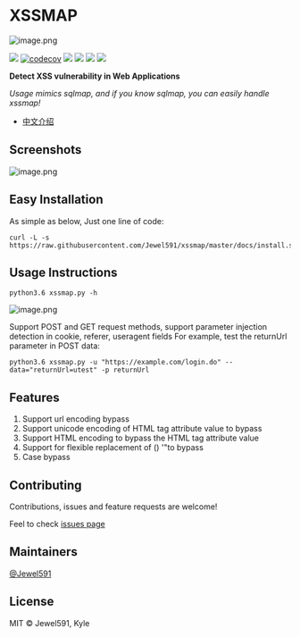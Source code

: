# XSSMAP

![image.png](https://i.loli.net/2020/08/16/AxjZF1HVKT6RdBD.png)

[![](https://img.shields.io/travis/com/Jewel591/CheckXSS)](https://travis-ci.com/github/Jewel591/CheckXSS) [![codecov](https://codecov.io/gh/Jewel591/CheckXSS/branch/master/graph/badge.svg)](https://codecov.io/gh/Jewel591/CheckXSS) [![](https://img.shields.io/badge/version-0.1.1-bule.svg)](https://img.shields.io/github/license/Jewel591/xssmap)
[![](https://img.shields.io/badge/python-3.6-bule.svg)](https://www.python.org/) [![](https://img.shields.io/github/license/Jewel591/xssmap)](https://github.com/Jewel591/xssmap/tree/master) ![](https://img.shields.io/github/repo-size/Jewel591/xssmap) 

**Detect XSS vulnerability in  Web Applications**

*Usage mimics sqlmap, and if you know sqlmap, you can easily handle xssmap!*

- [中文介绍](https://github.com/Jewel591/xssmap/blob/master/docs/README_ZH.md)

## Screenshots
![image.png](https://i.loli.net/2020/08/16/dAWR9LIlFK2JS1Z.png)

## Easy Installation
As simple as below, Just one line of code:
```
curl -L -s https://raw.githubusercontent.com/Jewel591/xssmap/master/docs/install.sh|bash
```

## Usage Instructions
`python3.6 xssmap.py -h`

![image.png](https://i.loli.net/2020/08/16/ynsxozhfCp2wYLX.png)

Support POST and GET request methods, support parameter injection detection in cookie, referer, useragent fields
For example, test the returnUrl parameter in POST data:

`python3.6 xssmap.py -u "https://example.com/login.do" --data="returnUrl=utest" -p returnUrl` 


## Features
1. Support url encoding bypass
2. Support unicode encoding of HTML tag attribute value to bypass
3. Support HTML encoding to bypass the HTML tag attribute value
4. Support for flexible replacement of () '"to bypass
5. Case bypass

## Contributing

Contributions, issues and feature requests are welcome!

Feel to check [issues page](https://github.com/Jewel591/xssmap/issues)

## Maintainers

[@Jewel591](https://github.com/Jewel591)



## License

MIT © Jewel591, Kyle




